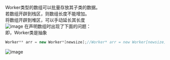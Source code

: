 Worker类型的数组可以批量存放其子类的数据。  
若数组开辟到栈区，则数组长度不能增加。  
将数组开辟到堆区，可以手动延长其长度  
![image](https://user-images.githubusercontent.com/83968454/204917087-aff7e49d-c334-432c-8998-f15f9d39d485.png)
在声明数组时出现了下面的问题：  
即，Worker类是抽象
```c++
Worker** arr = new Worker*[newsize];//Worker* arr = new Worker[newsize];
```
![image](https://user-images.githubusercontent.com/83968454/204919491-5ec50151-089b-46a0-b8ca-5cbee9b808be.png)
